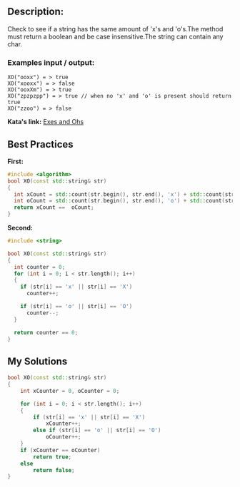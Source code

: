 ## Description:

Check to see if a string has the same amount of 'x's and 'o's.The method must return a boolean and be case insensitive.The string can contain any char.

### Examples input / output:

	XO("ooxx") = > true
	XO("xooxx") = > false
	XO("ooxXm") = > true
	XO("zpzpzpp") = > true // when no 'x' and 'o' is present should return true
	XO("zzoo") = > false

**Kata's link:** [Exes and Ohs](https://www.codewars.com/kata/55908aad6620c066bc00002a/cpp)

## Best Practices

**First:**
```cpp
#include <algorithm>
bool XO(const std::string& str)
{
  int xCount = std::count(str.begin(), str.end(), 'x') + std::count(str.begin(), str.end(), 'X');
  int oCount = std::count(str.begin(), str.end(), 'o') + std::count(str.begin(), str.end(), 'O');
  return xCount ==  oCount;
}
```

**Second:**
```cpp
#include <string>

bool XO(const std::string& str)
{
  int counter = 0;
  for (int i = 0; i < str.length(); i++)
  {
    if (str[i] == 'x' || str[i] == 'X')
      counter++;

    if (str[i] == 'o' || str[i] == 'O')
      counter--;
  }

  return counter == 0;
}
```

## My Solutions
```cpp
bool XO(const std::string& str)
{
    int xCounter = 0, oCounter = 0;

    for (int i = 0; i < str.length(); i++)
    {
        if (str[i] == 'x' || str[i] == 'X')
            xCounter++;
        else if (str[i] == 'o' || str[i] == 'O')
            oCounter++;
    }
    if (xCounter == oCounter)
        return true;
    else
        return false;
}
```